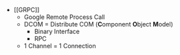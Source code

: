 - [[GRPC]]
	- Google Remote Process Call
	- DCOM = Distribute COM (**C**omponent **O**bject **M**odel)
		- Binary Interface
		- RPC
	- 1 Channel = 1 Connection